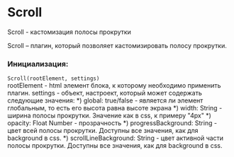# Scroll
Scroll - кастомизация полосы прокрутки

Scroll – плагин, который позволяет кастомизировать полосу прокрутки.

### Инициализация:

`Scroll(rootElement, settings)` \
rootElement - html элемент блока, к которому необходимо применить плагин. 
settings - объект, настроект, который может содержать следующие значения: 
*) global: true/false - является ли элемент глобальным, то есть его высота равна высоте экрана
*) width: String - ширина полосы прокрутки. Значение как в css, к примеру "4px"
*) opacity: Float Number - прозрачность
*) progressBackground: String - цвет всей полосы прокрутки. Доступны все значения, как для background в css.
*) scrollLineBackground: String - цвет активной части полосы прокрутки. Доступны все значения, как для background в css.


